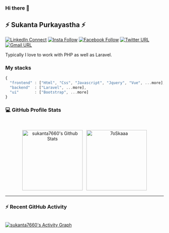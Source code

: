 ### Hi there 👋

## ⚡ Sukanta Purkayastha ⚡

[![LinkedIn Connect](https://img.shields.io/badge/%20-Connect-black?color=14171A&labelColor=0e76a8&logo=linkedin&logoColor=ffffff)](https://www.linkedin.com/in/sukanta-purkayastha-624b13134/)  [![Insta Follow](https://img.shields.io/badge/%20-Follow-black?color=14171A&labelColor=d81b60&logo=instagram&logoColor=ffffff)](https://www.instagram.com/s__p__showrav/)  [![Facebook Follow](https://img.shields.io/badge/%20-Connect-black?color=14171A&labelColor=1976d2&logo=facebook&logoColor=ffffff)](https://www.facebook.com/showrav.purkayastha.9/)  [![Twitter URL](https://img.shields.io/badge/%20-Follow-black?color=14171A&labelColor=1976d2&logo=twitter&logoColor=ffffff)](https://twitter.com/sp_showrav) [![Gmail URL](https://img.shields.io/badge/social--badge?style=social&label=email&logo=gmail)](mailto:sukantap@student.sust.edu)

Typically I love to work with PHP as well as Laravel.


### My stacks

```js
{
  "frontend" : ["Html", "Css", "Javascript", "Jquery", "Vue", ...more],
  "backend"  : ["Laravel", ...more],
  "ui"       : ["Bootstrap", ...more]
}
```
<!-- [![My Awesome Stats](https://awesome-github-stats.azurewebsites.net/user-stats/sukanta7660?cardType=github&theme=merko)](https://git.io/awesome-stats-card)
[![My GitHub Language Stats](https://github-readme-stats.vercel.app/api/top-langs/?username=sukanta7660&langs_count=5&theme=tokyonight)]() -->

### 💻 GitHub Profile Stats
  <br/>
  <p align="center">
    <a href="https://github.com/sukanta7660/github-readme-stats"><img alt="sukanta7660's Github Stats" src="https://github-readme-stats.vercel.app/api?username=sukanta7660&show_icons=true&count_private=true&theme=algolia" height="192px"/></a>
  &nbsp;
	  <img src="https://github-readme-stats.vercel.app/api/top-langs?username=sukanta7660&langs_count=10&show_icons=true&locale=en&layout=compact&theme=algolia" alt="7oSkaaa" height="192px"/>
	
----

### ⚡ Recent GitHub Activity
  <br/>
   <a href="https://github.com/sukanta7660"><img alt="sukanta7660's Activity Graph" src="https://activity-graph.herokuapp.com/graph?username=sukanta7660&custom_title=sukanta7660's%20Contribution%20Graph&theme=react-dark" /></a>
  <br/>

